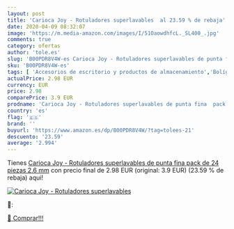 ```yaml
---
layout: post
title: 'Carioca Joy - Rotuladores superlavables  al 23.59 % de rebaja'
date: 2020-04-09 08:32:07
image: 'https://m.media-amazon.com/images/I/51OaowdhfcL._SL400_.jpg'
comments: true
category: ofertas
author: 'tole.es'
slug: 'B00PDR8V4W-es Carioca Joy - Rotuladores superlavables de punta fina pack...'
sku: 'B00PDR8V4W-es'
tags: [ 'Accesorios de escritorio y productos de almacenamiento','Bolígrafos, lápices y útiles de escritura','Costura y manualidades','Dibujo','Estuches escolares','Hogar y cocina','Lápices','Marcadores','Material de oficina','Materiales de dibujo','Materiales, organizadores y dispensadores de escritorio','Oficina y papelería','Portaminas','Rotuladores y subrayadores','Subrayadores','rotuladores', ]
actualPrice: 2.98 EUR
currency: EUR
price: 2.98
comparePrice: 3.9 EUR
prodname: 'Carioca Joy - Rotuladores superlavables de punta fina  pack de 24 piezas  2.6 mm'
country: 'es'
flag: '🇪🇸'
brand: ''
buyurl: 'https://www.amazon.es/dp/B00PDR8V4W/?tag=tolees-21'
descuento: '23.59'
average: '2.994'
---
```


Tienes [Carioca Joy - Rotuladores superlavables de punta fina  pack de 24 piezas  2.6 mm](https://www.amazon.es/dp/B00PDR8V4W/?tag=tolees-21) con precio final de  2.98 EUR (original: 3.9 EUR) (23.59 %  de rebaja) aqui!

[![Carioca Joy - Rotuladores superlavables ](https://m.media-amazon.com/images/I/51OaowdhfcL._SL400_.jpg)](https://www.amazon.es/dp/B00PDR8V4W/?tag=tolees-21)

🔎:


[🛒 Comprar!!!](https://www.amazon.es/dp/B00PDR8V4W/?tag=tolees-21)
